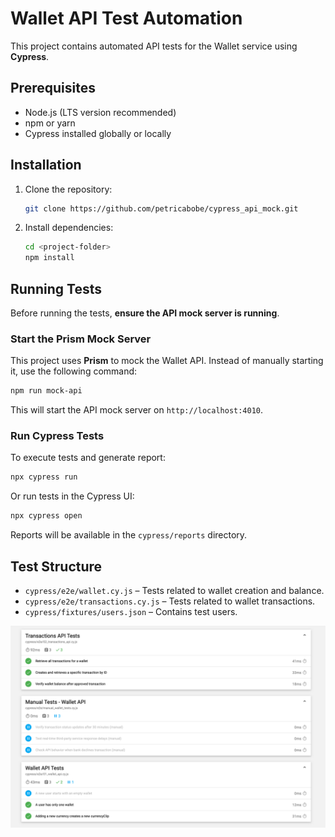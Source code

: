 # Wallet API Test Automation

This project contains automated API tests for the Wallet service using **Cypress**.

## Prerequisites
- Node.js (LTS version recommended)
- npm or yarn
- Cypress installed globally or locally

## Installation
1. Clone the repository:
   ```sh
   git clone https://github.com/petricabobe/cypress_api_mock.git
   ```
2. Install dependencies:
   ```sh
   cd <project-folder>
   npm install
   ```

## Running Tests
Before running the tests, **ensure the API mock server is running**.

### Start the Prism Mock Server
This project uses **Prism** to mock the Wallet API. Instead of manually starting it, use the following command:
```sh
npm run mock-api
```
This will start the API mock server on `http://localhost:4010`.

### Run Cypress Tests
To execute tests and generate report:
```sh
npx cypress run
```
Or run tests in the Cypress UI:
```sh
npx cypress open
```
Reports will be available in the `cypress/reports` directory.

## Test Structure
- `cypress/e2e/wallet.cy.js` – Tests related to wallet creation and balance.
- `cypress/e2e/transactions.cy.js` – Tests related to wallet transactions.
- `cypress/fixtures/users.json` – Contains test users.

![img.png](img.png)